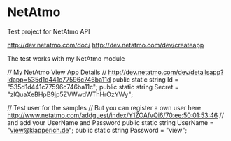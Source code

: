 NetAtmo
=======
Test project for NetAtmo API


http://dev.netatmo.com/doc/
http://dev.netatmo.com/dev/createapp


The test works with my NetAtmo module

// My NetAtmo View App Details
// http://dev.netatmo.com/dev/detailsapp?idapp=535d1d441c77596c746ba11d
public static string Id = "535d1d441c77596c746ba11c";
public static string Secret = "zlQuaXeBHpB9jp5ZVWwdWThHrOzYWy";

// Test user for the samples
// But you can register a own user here http://www.netatmo.com/addguest/index/Y1ZOAfvQi6/70:ee:50:01:53:46 
// and add your UserName and Password
public static string UserName = "view@klapperich.de";
public static string Password = "view";
